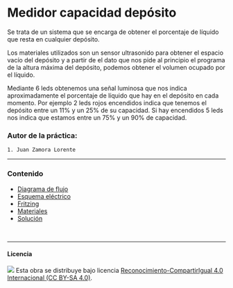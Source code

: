 # Medidor capacidad depósito

Se trata de un sistema que se encarga de obtener el porcentaje de líquido que resta en cualquier depósito.

Los materiales utilizados son un sensor ultrasonido para obtener el espacio vacío del depósito y a partir de el dato que nos pide al principio el programa de la altura máxima del depósito, podemos obtener el volumen ocupado por el líquido.

Mediante 6 leds obtenemos una señal luminosa que nos indica aproximadamente el porcentaje de líquido que hay en el depósito en cada momento. Por ejemplo 2 leds rojos encendidos indica que tenemos el depósito entre un 11% y un 25% de su capacidad. Si hay encendidos 5 leds nos indica que estamos entre un 75% y un 90% de capacidad.

### Autor de la práctica:
    1. Juan Zamora Lorente

<hr>

### Contenido

- [Diagrama de flujo](DiagramaDeFlujo.pdf)
- [Esquema eléctrico](EsquemaEléctrico.jpg)
- [Fritzing](Fritzing.jpg)
- [Materiales](Materiales.pdf)
- [Solución](Solución.JPG)


<br>


***

#### Licencia

<img src="http://i.creativecommons.org/l/by-sa/4.0/88x31.png" /> Esta obra se distribuye bajo licencia [Reconocimiento-CompartirIgual 4.0 Internacional (CC BY-SA 4.0)](https://creativecommons.org/licenses/by-sa/4.0/deed.es_ES).
